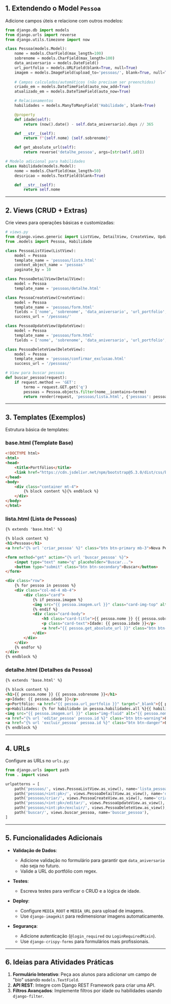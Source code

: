 ## **1. Extendendo o Model `Pessoa`**
Adicione campos úteis e relacione com outros modelos:

```python
from django.db import models
from django.urls import reverse
from django.utils.timezone import now

class Pessoa(models.Model):
    nome = models.CharField(max_length=100)
    sobrenome = models.CharField(max_length=100)
    data_aniversario = models.DateField()
    url_portfolio = models.URLField(blank=True, null=True)
    imagem = models.ImageField(upload_to='pessoas/', blank=True, null=True)
    
    # Campos calculados/automáticos (não precisam ser preenchidos)
    criado_em = models.DateTimeField(auto_now_add=True)
    atualizado_em = models.DateTimeField(auto_now=True)

    # Relacionamentos
    habilidades = models.ManyToManyField('Habilidade', blank=True)

    @property
    def idade(self):
        return (now().date() - self.data_aniversario).days // 365

    def __str__(self):
        return f"{self.nome} {self.sobrenome}"

    def get_absolute_url(self):
        return reverse('detalhe_pessoa', args=[str(self.id)])

# Modelo adicional para habilidades
class Habilidade(models.Model):
    nome = models.CharField(max_length=50)
    descricao = models.TextField(blank=True)

    def __str__(self):
        return self.nome
```

---

## **2. Views (CRUD + Extras)**
Crie views para operações básicas e customizadas:

```python
# views.py
from django.views.generic import ListView, DetailView, CreateView, UpdateView, DeleteView
from .models import Pessoa, Habilidade

class PessoaListView(ListView):
    model = Pessoa
    template_name = 'pessoas/lista.html'
    context_object_name = 'pessoas'
    paginate_by = 10

class PessoaDetailView(DetailView):
    model = Pessoa
    template_name = 'pessoas/detalhe.html'

class PessoaCreateView(CreateView):
    model = Pessoa
    template_name = 'pessoas/form.html'
    fields = ['nome', 'sobrenome', 'data_aniversario', 'url_portfolio', 'imagem', 'habilidades']
    success_url = '/pessoas/'

class PessoaUpdateView(UpdateView):
    model = Pessoa
    template_name = 'pessoas/form.html'
    fields = ['nome', 'sobrenome', 'data_aniversario', 'url_portfolio', 'imagem', 'habilidades']

class PessoaDeleteView(DeleteView):
    model = Pessoa
    template_name = 'pessoas/confirmar_exclusao.html'
    success_url = '/pessoas/'

# View para buscar pessoas
def buscar_pessoa(request):
    if request.method == 'GET':
        termo = request.GET.get('q')
        pessoas = Pessoa.objects.filter(nome__icontains=termo)
        return render(request, 'pessoas/lista.html', {'pessoas': pessoas})
```

---

## **3. Templates (Exemplos)**
Estrutura básica de templates:

### **base.html (Template Base)**
```html
<!DOCTYPE html>
<html>
<head>
    <title>Portfólios</title>
    <link href="https://cdn.jsdelivr.net/npm/bootstrap@5.3.0/dist/css/bootstrap.min.css" rel="stylesheet">
</head>
<body>
    <div class="container mt-4">
        {% block content %}{% endblock %}
    </div>
</body>
</html>
```

### **lista.html (Lista de Pessoas)**
```html
{% extends 'base.html' %}

{% block content %}
<h1>Pessoas</h1>
<a href="{% url 'criar_pessoa' %}" class="btn btn-primary mb-3">Nova Pessoa</a>

<form method="get" action="{% url 'buscar_pessoa' %}">
    <input type="text" name="q" placeholder="Buscar...">
    <button type="submit" class="btn btn-secondary">Buscar</button>
</form>

<div class="row">
    {% for pessoa in pessoas %}
    <div class="col-md-4 mb-4">
        <div class="card">
            {% if pessoa.imagem %}
            <img src="{{ pessoa.imagem.url }}" class="card-img-top" alt="{{ pessoa.nome }}">
            {% endif %}
            <div class="card-body">
                <h5 class="card-title">{{ pessoa.nome }} {{ pessoa.sobrenome }}</h5>
                <p class="card-text">Idade: {{ pessoa.idade }}</p>
                <a href="{{ pessoa.get_absolute_url }}" class="btn btn-info">Ver Detalhes</a>
            </div>
        </div>
    </div>
    {% endfor %}
</div>
{% endblock %}
```

### **detalhe.html (Detalhes da Pessoa)**
```html
{% extends 'base.html' %}

{% block content %}
<h1>{{ pessoa.nome }} {{ pessoa.sobrenome }}</h1>
<p>Idade: {{ pessoa.idade }}</p>
<p>Portfólio: <a href="{{ pessoa.url_portfolio }}" target="_blank">{{ pessoa.url_portfolio }}</a></p>
<p>Habilidades: {% for habilidade in pessoa.habilidades.all %}{{ habilidade }}{% if not forloop.last %}, {% endif %}{% endfor %}</p>
<img src="{{ pessoa.imagem.url }}" class="img-fluid" alt="{{ pessoa.nome }}">
<a href="{% url 'editar_pessoa' pessoa.id %}" class="btn btn-warning">Editar</a>
<a href="{% url 'excluir_pessoa' pessoa.id %}" class="btn btn-danger">Excluir</a>
{% endblock %}
```

---

## **4. URLs**
Configure as URLs no `urls.py`:

```python
from django.urls import path
from . import views

urlpatterns = [
    path('pessoas/', views.PessoaListView.as_view(), name='lista_pessoas'),
    path('pessoas/<int:pk>/', views.PessoaDetailView.as_view(), name='detalhe_pessoa'),
    path('pessoas/criar/', views.PessoaCreateView.as_view(), name='criar_pessoa'),
    path('pessoas/<int:pk>/editar/', views.PessoaUpdateView.as_view(), name='editar_pessoa'),
    path('pessoas/<int:pk>/excluir/', views.PessoaDeleteView.as_view(), name='excluir_pessoa'),
    path('buscar/', views.buscar_pessoa, name='buscar_pessoa'),
]
```

---

## **5. Funcionalidades Adicionais**
- **Validação de Dados**: 
  - Adicione validação no formulário para garantir que `data_aniversario` não seja no futuro.
  - Valide a URL do portfólio com regex.
  
- **Testes**:
  - Escreva testes para verificar o CRUD e a lógica de idade.
  
- **Deploy**:
  - Configure `MEDIA_ROOT` e `MEDIA_URL` para upload de imagens.
  - Use `django-imagekit` para redimensionar imagens automaticamente.

- **Segurança**:
  - Adicione autenticação (`@login_required` ou `LoginRequiredMixin`).
  - Use `django-crispy-forms` para formulários mais profissionais.

---

## **6. Ideias para Atividades Práticas**
1. **Formulário Interativo**: Peça aos alunos para adicionar um campo de "bio" usando `models.TextField`.
2. **API REST**: Integre com Django REST Framework para criar uma API.
3. **Filtros Avançados**: Implemente filtros por idade ou habilidades usando `django-filter`.
